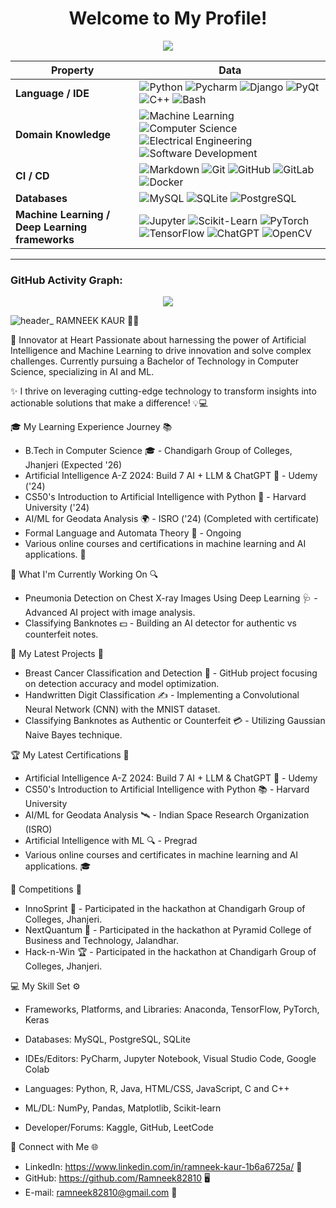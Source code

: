 <h1 align="center">Welcome to My Profile!</h1>

<p align="center">
  <img src="https://img.shields.io/badge/TryHackMe-andrej.marinchenko-0xD1.svg">
</p>

| **Property**                             | **Data**                                                                                                              |
|------------------------------------------|-----------------------------------------------------------------------------------------------------------------------|
| **Language / IDE**                       | ![Python](https://img.shields.io/badge/Python-3776AB?style=flat&logo=python&logoColor=white) ![Pycharm](https://img.shields.io/badge/PyCharm-000000?style=flat&logo=pycharm) ![Django](https://img.shields.io/badge/Django-092E20?style=flat&logo=django) ![PyQt](https://img.shields.io/badge/PyQt-41CD52?style=flat&logo=qt) ![C++](https://img.shields.io/badge/C++-00599C?style=flat&logo=cplusplus) ![Bash](https://img.shields.io/badge/Bash-4EAA25?style=flat&logo=gnu-bash) |
| **Domain Knowledge**                     | ![Machine Learning](https://img.shields.io/badge/Machine%20Learning-065535?style=flat) ![Computer Science](https://img.shields.io/badge/Computer%20Science-065535?style=flat) ![Electrical Engineering](https://img.shields.io/badge/Electrical%20Engineering-065535?style=flat) ![Software Development](https://img.shields.io/badge/Software%20Development-065535?style=flat) |
| **CI / CD**                              | ![Markdown](https://img.shields.io/badge/Markdown-000000?style=flat&logo=markdown) ![Git](https://img.shields.io/badge/Git-F05032?style=flat&logo=git) ![GitHub](https://img.shields.io/badge/GitHub-181717?style=flat&logo=github) ![GitLab](https://img.shields.io/badge/GitLab-FC6D26?style=flat&logo=gitlab) ![Docker](https://img.shields.io/badge/Docker-2496ED?style=flat&logo=docker) |
| **Databases**                            | ![MySQL](https://img.shields.io/badge/MySQL-4479A1?style=flat&logo=mysql) ![SQLite](https://img.shields.io/badge/SQLite-003B57?style=flat&logo=sqlite) ![PostgreSQL](https://img.shields.io/badge/PostgreSQL-4169E1?style=flat&logo=postgresql) |
| **Machine Learning / Deep Learning frameworks** | ![Jupyter](https://img.shields.io/badge/Jupyter-FA743E?style=flat&logo=jupyter) ![Scikit-Learn](https://img.shields.io/badge/Scikit--Learn-F7931E?style=flat&logo=scikitlearn) ![PyTorch](https://img.shields.io/badge/PyTorch-EE4C2C?style=flat&logo=pytorch) ![TensorFlow](https://img.shields.io/badge/TensorFlow-FF6F00?style=flat&logo=tensorflow) ![ChatGPT](https://img.shields.io/badge/ChatGPT-00A693?style=flat) ![OpenCV](https://img.shields.io/badge/OpenCV-5C3EE8?style=flat&logo=opencv) |

---

### GitHub Activity Graph:
<p align="center">
  <img src="https://activity-graph.herokuapp.com/graph?username=YOUR_USERNAME&bg_color=000000&color=00E676&line=00E676&point=FFFFFF&area=true&hide_border=true">
</p>

![header_](https://github.com/user-attachments/assets/a3869a1b-ceac-4184-9d5a-34abc80e51ac)
RAMNEEK KAUR 🌟✨


🚀 Innovator at Heart
Passionate about harnessing the power of Artificial Intelligence and Machine Learning to drive innovation and solve complex challenges. Currently pursuing a Bachelor of Technology in Computer Science, specializing in AI and ML.

✨ I thrive on leveraging cutting-edge technology to transform insights into actionable solutions that make a difference! 💡💻

🎓 My Learning Experience Journey 📚
- B.Tech in Computer Science 🎓 - Chandigarh Group of Colleges, Jhanjeri (Expected '26)
- Artificial Intelligence A-Z 2024: Build 7 AI + LLM & ChatGPT 🧠 - Udemy ('24)
- CS50's Introduction to Artificial Intelligence with Python 🍏 - Harvard University ('24)
- AI/ML for Geodata Analysis 🌍 - ISRO ('24) (Completed with certificate)
- Formal Language and Automata Theory 📖 - Ongoing
- Various online courses and certifications in machine learning and AI applications. 🎉


👷 What I'm Currently Working On 🔍
- Pneumonia Detection on Chest X-ray Images Using Deep Learning 🩺 - Advanced AI project with image analysis. 
- Classifying Banknotes 💵 - Building an AI detector for authentic vs counterfeit notes.


🌱 My Latest Projects 🚀
- Breast Cancer Classification and Detection 🧬 - GitHub project focusing on detection accuracy and model optimization.
- Handwritten Digit Classification ✍️ - Implementing a Convolutional Neural Network (CNN) with the MNIST dataset.
- Classifying Banknotes as Authentic or Counterfeit 💳 - Utilizing Gaussian Naive Bayes technique.


🏆 My Latest Certifications 📜
- Artificial Intelligence A-Z 2024: Build 7 AI + LLM & ChatGPT 🥇 - Udemy
- CS50's Introduction to Artificial Intelligence with Python 📚 - Harvard University
- AI/ML for Geodata Analysis 🛰 - Indian Space Research Organization (ISRO)
- Artificial Intelligence with ML 🔍 - Pregrad
- Various online courses and certificates in machine learning and AI applications. 🎓


🥇 Competitions 🎉
- InnoSprint 🎊 - Participated in the hackathon at Chandigarh Group of Colleges, Jhanjeri.
- NextQuantum 🚀 - Participated in the hackathon at Pyramid College of Business and Technology, Jalandhar.
- Hack-n-Win 🏆 - Participated in the hackathon at Chandigarh Group of Colleges, Jhanjeri.


💻 My Skill Set ⚙️
- Frameworks, Platforms, and Libraries:
Anaconda, TensorFlow, PyTorch, Keras

- Databases:
MySQL, PostgreSQL, SQLite

- IDEs/Editors:
PyCharm, Jupyter Notebook, Visual Studio Code, Google Colab

- Languages:
Python, R, Java, HTML/CSS, JavaScript, C and C++

- ML/DL:
NumPy, Pandas, Matplotlib, Scikit-learn

- Developer/Forums:
Kaggle, GitHub, LeetCode


🤝 Connect with Me 🌐
- LinkedIn: https://www.linkedin.com/in/ramneek-kaur-1b6a6725a/ 💼
- GitHub: https://github.com/Ramneek82810 🖥️
- E-mail: ramneek82810@gmail.com 📧
